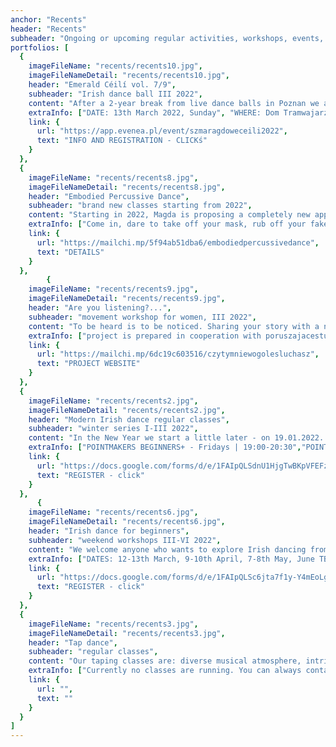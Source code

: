 ```yaml
---
anchor: "Recents"
header: "Recents"
subheader: "Ongoing or upcoming regular activities, workshops, events, projects."
portfolios: [
  {
    imageFileName: "recents/recents10.jpg",
    imageFileNameDetail: "recents/recents10.jpg",
    header: "Emerald Céilí vol. 7/9",
    subheader: "Irish dance ball III 2022",
    content: "After a 2-year break from live dance balls in Poznan we announce the resurrection of our long-standing tradition. This year's edition will be a bit more intimate than previous meetings and marked by the spirit of support for Ukrainians. Each of us now needs to take care of ourselves as well, and moving together is always a good way to self-regulate. So bring your sadness, helplessness, piss, grief, fear and any other emotions and we will tame them with mutual support. We must admit that the Irish are a nation that in its turbulent history has constantly drawn strength from the restorative and heart-soothing healing power of poetry, music and dance. We refer to their tradition.",
    extraInfo: ["DATE: 13th March 2022, Sunday", "WHERE: Dom Tramwajarza, ul. Słowackiego 19, Poznań", "PROGRAME: 17:00-18:00 - basic Irish dance softshoe steps, 18:15-19:15 - basic sean nós steps, 19:30-21:30 - dance ball with group dances"],
    link: {
      url: "https://app.evenea.pl/event/szmaragdoweceili2022",
      text: "INFO AND REGISTRATION - CLICKś"
    }
  },
  {
    imageFileName: "recents/recents8.jpg",
    imageFileNameDetail: "recents/recents8.jpg",
    header: "Embodied Percussive Dance",
    subheader: "brand new classes starting from 2022",
    content: "Starting in 2022, Magda is proposing a completely new approach to tap dancing, which she has named Embodied Percussive Dance. The class will be a combination of various techniques of mindful body work and percussive dance, not limited to a particular style or technique. The aim of the class is to search for the dance technique that best suits us and to support courage of self-expression.",
    extraInfo: ["Come in, dare to take off your mask, rub off your fake layers, enjoy your authenticity and tell what you need to tell at this very moment.", "Dates will be announced soon, but we encourage you to take a look at the class descriptions."],
    link: {
      url: "https://mailchi.mp/5f94ab51dba6/embodiedpercussivedance",
      text: "DETAILS"
    }
  }, 
        {
    imageFileName: "recents/recents9.jpg",
    imageFileNameDetail: "recents/recents9.jpg",
    header: "Are you listening?...",
    subheader: "movement workshop for women, III 2022",
    content: "To be heard is to be noticed. Sharing your story with a non-judgmental, accepting and compassionate person can be a truly therapeutic, soul-healing experience. Too many of us remain silent. Because of fear, stress, lack of awareness, helplessness, awareness of being judged or simply because of lack of people who are ready to listen to us. With our project we want to stimulate, especially among women, the readiness both to listen carefully and to use their own voice.",
    extraInfo: ["project is prepared in cooperation with poruszajacestudio.pl", "weekend workshop for women focused on improving the art of listening and creating space to be heard","conscious bodywork through which we want to initiate processes of expression of deeply hidden emotions, so far unspoken words, unspoken thoughts, stories swept under rug in fear of being judged, stigmatized, revealing one's sensitivity","mindful practise", "free od charge", "registration via form"],
    link: {
      url: "https://mailchi.mp/6dc19c603516/czytymniewogolesluchasz",
      text: "PROJECT WEBSITE"
    }
  }, 
  {
    imageFileName: "recents/recents2.jpg",
    imageFileNameDetail: "recents/recents2.jpg",
    header: "Modern Irish dance regular classes",
    subheader: "winter series I-III 2022",
    content: "In the New Year we start a little later - on 19.01.2022. In February there may be a mini-adjustment of hours, but we will keep you informed and first ask in class. In January the groups are as follows:",
    extraInfo: ["POINTMAKERS BEGINNERS+ - Fridays | 19:00-20:30","POINTMAKERS INTERMEDIATE - Thursdays | 20:30-22:00", "TREBLEMAKERS BEGINNERS+ - Wednesdays | 17:30-19:00", "TREBLEMAKERS INTERMEDIATE - Fridays | 17:30-19:00", "NOTE: The intermediate step group has been put in question due to the rather sparse attendance at the end of last series. If we don't get 6 regular people together in January then there are 3 options. Either it will go into hibernation, or the meetings will be informal and with a room drop, or you are welcome to join the beginner + group, which is making very fast progress.", "Organizational details can be found in the registration form below."],
    link: {
      url: "https://docs.google.com/forms/d/e/1FAIpQLSdnU1HjgTwBKpVFEFz2VONRVogsRjBbWVV0TMoeYt6sqHAi6A/viewform",
      text: "REGISTER - click"
    }
  },
      {
    imageFileName: "recents/recents6.jpg",
    imageFileNameDetail: "recents/recents6.jpg",
    header: "Irish dance for beginners",
    subheader: "weekend workshops III-VI 2022",
    content: "We welcome anyone who wants to explore Irish dancing from scratch or has a tiny bit of experience with Irish dancing! We will be learning a new set of steps at each class, so you can select classes without worrying that you won't know what it's all about. We will be recaping regularly to the basic elements and gradually giving you new challenges. We are already looking forward to dance with you!",
    extraInfo: ["DATES: 12-13th March, 9-10th April, 7-8th May, June TBA", "GROUPS: 11:00-12:30 - soft shoes, 12:30-14:00 - heavy shoes ","WHERE: Retro Dance Studio, Wielka 19 (near Old Market)", "INVESTMENT: 35 zł - drop-in 1,5 h, 210 zł - 6 classes pass, 350 zł - 14 classes pass", "REGISTRATION only via form below"],
    link: {
      url: "https://docs.google.com/forms/d/e/1FAIpQLSc6jta7f1y-Y4mEoLgUy9RCF6j8q_2VYJ9OOgtAIYsXnLHqzQ/viewform",
      text: "REGISTER - click"
    }
  },
  {
    imageFileName: "recents/recents3.jpg",
    imageFileNameDetail: "recents/recents3.jpg",
    header: "Tap dance",
    subheader: "regular classes",
    content: "Our taping classes are: diverse musical atmosphere, intriguing steps, encouragement to creativity and improvisation and friendly community. During regular classes we focus on dance and improvisation techniques.",
    extraInfo: ["Currently no classes are running. You can always contact us and book a private class."],
    link: {
      url: "",
      text: ""
    }
  }
]
---
```

